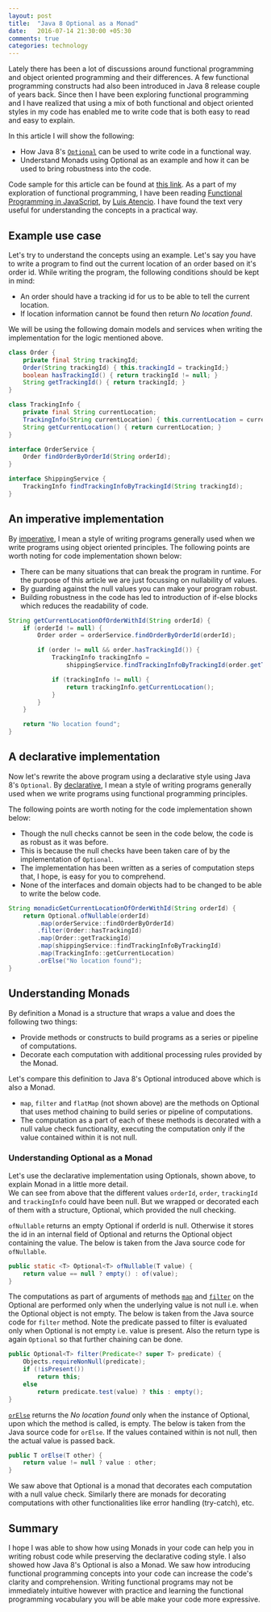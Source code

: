 ```yaml
---
layout: post
title:  "Java 8 Optional as a Monad"
date:   2016-07-14 21:30:00 +05:30
comments: true
categories: technology
---
```


Lately there has been a lot of discussions around functional programming and object oriented programming 
and their differences. A few functional programming constructs had also been introduced in Java 8 release couple of years back. 
Since then I have been exploring functional programming and I have realized that using a mix of both functional and 
object oriented styles in my code has enabled me to write code that is both easy to read and easy to explain.   

In this article I will show the following:

- How Java 8's [`Optional`][Optional] can be used to write code in a functional way.   
- Understand Monads using Optional as an example and how it can be used to bring robustness into the code.

Code sample for this article can be found at [this link][CodeSample]. As a part of my exploration of functional 
programming, I have been reading [Functional Programming in JavaScript][book], by [Luis Atencio][author]. I have 
found the text very useful for understanding the concepts in a practical way.

## Example use case
Let's try to understand the concepts using an example. Let's say you have to write a program to find out the 
current location of an order based on it's order id. While writing the program, the following conditions 
should be kept in mind:

- An order should have a tracking id for us to be able to tell the current location.
- If location information cannot be found then return *No location found*.

We will be using the following domain models and services when writing the implementation for the logic mentioned above.

```java
class Order {
    private final String trackingId;
    Order(String trackingId) { this.trackingId = trackingId;}
    boolean hasTrackingId() { return trackingId != null; }
    String getTrackingId() { return trackingId; }
}

class TrackingInfo {
    private final String currentLocation;
    TrackingInfo(String currentLocation) { this.currentLocation = currentLocation; }
    String getCurrentLocation() { return currentLocation; }
}

interface OrderService {
    Order findOrderByOrderId(String orderId);
}

interface ShippingService {
    TrackingInfo findTrackingInfoByTrackingId(String trackingId);
}
```

## An imperative implementation
By [imperative][imperative], I mean a style of writing programs generally used when we write programs using 
object oriented principles. The following points are worth noting for code implementation shown below:

- There can be many situations that can break the program in runtime. For the purpose of this article we are 
just focussing on nullability of values.
- By guarding against the null values you can make your program robust.
- Building robustness in the code has led to introduction of if-else blocks which reduces the readability of code.

```java
String getCurrentLocationOfOrderWithId(String orderId) {
    if (orderId != null) {
        Order order = orderService.findOrderByOrderId(orderId);

        if (order != null && order.hasTrackingId()) {
            TrackingInfo trackingInfo =
                shippingService.findTrackingInfoByTrackingId(order.getTrackingId());

            if (trackingInfo != null) {
                return trackingInfo.getCurrentLocation();
            }
        }
    }

    return "No location found";
}
```

## A declarative implementation
Now let's rewrite the above program using a declarative style using Java 8's `Optional`. By [declarative][declarative], 
I mean a style of writing programs generally used when we write programs using functional programming principles.

The following points are worth noting for the code implementation shown below:

- Though the null checks cannot be seen in the code below, the code is as robust as it was before. 
- This is because the null checks have been taken care of by the implementation of `Optional`.
- The implementation has been written as a series of computation steps that, I hope, is easy for you to comprehend.
- None of the interfaces and domain objects had to be changed to be able to write the below code.

```java
String monadicGetCurrentLocationOfOrderWithId(String orderId) {
    return Optional.ofNullable(orderId)
        .map(orderService::findOrderByOrderId)
        .filter(Order::hasTrackingId)
        .map(Order::getTrackingId)
        .map(shippingService::findTrackingInfoByTrackingId)
        .map(TrackingInfo::getCurrentLocation)
        .orElse("No location found");
}
```

## Understanding Monads
By definition a Monad is a structure that wraps a value and does the following two things:

- Provide methods or constructs to build programs as a series or pipeline of computations. 
- Decorate each computation with additional processing rules provided by the Monad.

Let's compare this definition to Java 8's Optional introduced above which is also a Monad. 

- `map`, `filter` and `flatMap` (not shown above) are the methods on Optional that uses method chaining to build 
series or pipeline of computations. 
- The computation as a part of each of these methods is decorated with a null value check functionality, 
executing the computation only if the value contained within it is not null.

### Understanding Optional as a Monad 
Let's use the declarative implementation using Optionals, shown above, to explain Monad in a little more detail.     
We can see from above that the different values `orderId`, `order`, `trackingId` and `trackingInfo` could have been null. 
But we wrapped or decorated each of them with a structure, Optional, which provided the null checking. 

`ofNullable` returns an empty Optional if orderId is null. Otherwise it stores the id in an internal field of Optional 
and returns the Optional object containing the value. The below is taken from the Java source code for `ofNullable`. 

```java
public static <T> Optional<T> ofNullable(T value) {
    return value == null ? empty() : of(value);
}
```

The computations as part of arguments of methods [`map`][map] and [`filter`][filter] on the Optional are performed only 
when the underlying value is not null i.e. when the Optional object is not empty. The below is taken from the Java source code 
for `filter` method. Note the predicate passed to filter is evaluated only when Optional is not empty i.e. value is 
present. Also the return type is again `Optional` so that further chaining can be done.

```java
public Optional<T> filter(Predicate<? super T> predicate) {
    Objects.requireNonNull(predicate);
    if (!isPresent())
        return this;
    else
        return predicate.test(value) ? this : empty();
}

```

[`orElse`][orElse] returns the *No location found* only when the instance of Optional, upon which the method is called, is empty.
The below is taken from the Java source code for `orElse`. If the values contained within is not null, then the actual value 
is passed back. 

```java
public T orElse(T other) {
    return value != null ? value : other;
}
```

We saw above that Optional is a monad that decorates each computation with a null value check. Similarly there are 
monads for decorating computations with other functionalities like error handling (try-catch), etc. 

## Summary
I hope I was able to show how using Monads in your code can help you in writing robust code while preserving the 
declarative coding style. I also showed how Java 8's Optional is also a Monad. We saw how introducing functional 
programming concepts into your code can increase the code's clarity and comprehension. Writing functional programs may 
not be immediately intuitive however with practice and learning the functional programming vocabulary you will 
be able make your code more expressive.


[CodeSample]: https://github.com/praveer09/optional-as-monad/blob/master/src/main/java/monad/Implementation.java
[tests]: https://github.com/praveer09/optional-as-monad/blob/master/src/test/java/monad/ImplementationTest.java
[ofNullable]: https://docs.oracle.com/javase/8/docs/api/java/util/Optional.html#ofNullable-T-
[filter]: https://docs.oracle.com/javase/8/docs/api/java/util/Optional.html#filter-java.util.function.Predicate-
[map]: https://docs.oracle.com/javase/8/docs/api/java/util/Optional.html#map-java.util.function.Function-
[flatMap]: https://docs.oracle.com/javase/8/docs/api/java/util/Optional.html#flatMap-java.util.function.Function-
[monad]: https://en.wikipedia.org/wiki/Monad_(functional_programming)
[functional]: https://en.wikipedia.org/wiki/Functional_programming
[book]: https://www.manning.com/books/functional-programming-in-javascript
[author]: https://twitter.com/luijar
[imperative]: https://en.wikipedia.org/wiki/Imperative_programming
[Optional]: https://docs.oracle.com/javase/8/docs/api/java/util/Optional.html
[declarative]: https://en.wikipedia.org/wiki/Declarative_programming
[orElse]: https://docs.oracle.com/javase/8/docs/api/java/util/Optional.html#orElse-T-
